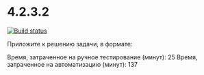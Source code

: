 # 4.2.3.2
[![Build status](https://ci.appveyor.com/api/projects/status/y3d0bohepmprffau?svg=true)](https://ci.appveyor.com/project/Valeria-Kuzina/4-2-3-2)


Приложите к решению задачи, в формате:

Время, затраченное на ручное тестирование (минут): 25
Время, затраченное на автоматизацию (минут): 137
